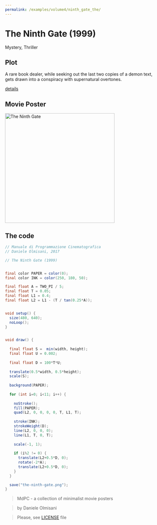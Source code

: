 ```yaml
---
permalink: /examples/volume4/ninth_gate_the/
---
```

# The Ninth Gate (1999)

Mystery, Thriller

## Plot
A rare book dealer, while seeking out the last two copies of a demon text, gets drawn into a conspiracy with supernatural overtones.

[details](https://www.imdb.com/title/tt0142688/)

## Movie Poster
<img src="the-ninth-gate.png"  width="360px" title="The Ninth Gate">


## The code
```java
// Manuale di Programmazione Cinematografica
// Daniele Olmisani, 2017

// The Ninth Gate (1999)


final color PAPER = color(0);
final color INK = color(250, 180, 50);

final float A = TWO_PI / 5;
final float T = 0.05;
final float L1 = 0.4;
final float L2 = L1 - (T / tan(0.25*A));


void setup() {
  size(480, 640);
  noLoop();
}


void draw() {
  
  final float S =  min(width, height);
  final float U = 0.002;
  
  final float D = 100*T*U;
  
  translate(0.5*width, 0.5*height);
  scale(S);
  
  background(PAPER);
  
  for (int i=0; i<11; i++) {
  
    noStroke();
    fill(PAPER);
    quad(L2, 0, 0, 0, 0, T, L1, T);
    
    stroke(INK);
    strokeWeight(D);
    line(L2, 0, 0, 0);
    line(L1, T, 0, T);
    
    scale(-1, 1);
    
    if (i%2 != 0) {
      translate(L2+0.5*D, 0);
      rotate(-2*A);
      translate(L2+0.5*D, 0);
    }
  } 

  save("the-ninth-gate.png");
}
```

> MdPC - a collection of minimalist movie posters

> by Daniele Olmisani

> Please, see [LICENSE](../../../LICENSE) file
